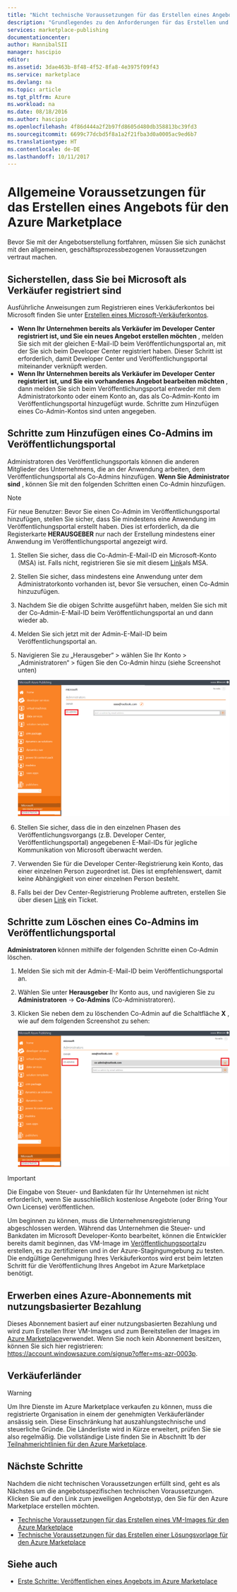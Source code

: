 ```yaml
---
title: "Nicht technische Voraussetzungen für das Erstellen eines Angebots für den Azure Marketplace | Microsoft Docs"
description: "Grundlegendes zu den Anforderungen für das Erstellen und Bereitstellen eines Angebots im Azure Marketplace, damit andere Benutzer dieses erwerben können."
services: marketplace-publishing
documentationcenter: 
author: HannibalSII
manager: hascipio
editor: 
ms.assetid: 3dae463b-8f48-4f52-8fa8-4e3975f09f43
ms.service: marketplace
ms.devlang: na
ms.topic: article
ms.tgt_pltfrm: Azure
ms.workload: na
ms.date: 08/18/2016
ms.author: hascipio
ms.openlocfilehash: 4f86d444a2f2b97fd8605d480db358813bc39fd3
ms.sourcegitcommit: 6699c77dcbd5f8a1a2f21fba3d0a0005ac9ed6b7
ms.translationtype: HT
ms.contentlocale: de-DE
ms.lasthandoff: 10/11/2017
---
```

# <a name="general-prerequisites-for-creating-an-offer-for-the-azure-marketplace"></a>Allgemeine Voraussetzungen für das Erstellen eines Angebots für den Azure Marketplace
Bevor Sie mit der Angebotserstellung fortfahren, müssen Sie sich zunächst mit den allgemeinen, geschäftsprozessbezogenen Voraussetzungen vertraut machen.

## <a name="ensure-that-you-are-registered-as-a-seller-with-microsoft"></a>Sicherstellen, dass Sie bei Microsoft als Verkäufer registriert sind
Ausführliche Anweisungen zum Registrieren eines Verkäuferkontos bei Microsoft finden Sie unter [Erstellen eines Microsoft-Verkäuferkontos](marketplace-publishing-accounts-creation-registration.md).

* **Wenn Ihr Unternehmen bereits als Verkäufer im Developer Center registriert ist, und Sie ein neues Angebot erstellen möchten** , melden Sie sich mit der gleichen E-Mail-ID beim Veröffentlichungsportal an, mit der Sie sich beim Developer Center registriert haben. Dieser Schritt ist erforderlich, damit Developer Center und Veröffentlichungsportal miteinander verknüpft werden.
* **Wenn Ihr Unternehmen bereits als Verkäufer im Developer Center registriert ist, und Sie ein vorhandenes Angebot bearbeiten möchten** , dann melden Sie sich beim Veröffentlichungsportal entweder mit dem Administratorkonto oder einem Konto an, das als Co-Admin-Konto im Veröffentlichungsportal hinzugefügt wurde. Schritte zum Hinzufügen eines Co-Admin-Kontos sind unten angegeben.

## <a name="steps-to-add-a-co-admin-in-the-publishing-portal"></a>Schritte zum Hinzufügen eines Co-Admins im Veröffentlichungsportal
Administratoren des Veröffentlichungsportals können die anderen Mitglieder des Unternehmens, die an der Anwendung arbeiten, dem Veröffentlichungsportal als Co-Admins hinzufügen. **Wenn Sie Administrator sind** , können Sie mit den folgenden Schritten einen Co-Admin hinzufügen.

> [!NOTE]
> Für neue Benutzer: Bevor Sie einen Co-Admin im Veröffentlichungsportal hinzufügen, stellen Sie sicher, dass Sie mindestens eine Anwendung im Veröffentlichungsportal erstellt haben. Dies ist erforderlich, da die Registerkarte **HERAUSGEBER** nur nach der Erstellung mindestens einer Anwendung im Veröffentlichungsportal angezeigt wird.
> 
> 

1. Stellen Sie sicher, dass die Co-Admin-E-Mail-ID ein Microsoft-Konto (MSA) ist. Falls nicht, registrieren Sie sie mit diesem [Link](https://signup.live.com/signup?uaid=0089f09ccae94043a0f07c2aaf928831&lic=1)als MSA.
2. Stellen Sie sicher, dass mindestens eine Anwendung unter dem Administratorkonto vorhanden ist, bevor Sie versuchen, einen Co-Admin hinzuzufügen.
3. Nachdem Sie die obigen Schritte ausgeführt haben, melden Sie sich mit der Co-Admin-E-Mail-ID beim Veröffentlichungsportal an und dann wieder ab.
4. Melden Sie sich jetzt mit der Admin-E-Mail-ID beim Veröffentlichungsportal an.
5. Navigieren Sie zu „Herausgeber“ > wählen Sie Ihr Konto > „Administratoren“ > fügen Sie den Co-Admin hinzu (siehe Screenshot unten)
   
    ![Abbildung](media/marketplace-publishing-pre-requisites/imgAddAdmin_05.png)
6. Stellen Sie sicher, dass die in den einzelnen Phasen des Veröffentlichungsvorgangs (z.B. Developer Center, Veröffentlichungsportal) angegebenen E-Mail-IDs für jegliche Kommunikation von Microsoft überwacht werden.
7. Verwenden Sie für die Developer Center-Registrierung kein Konto, das einer einzelnen Person zugeordnet ist. Dies ist empfehlenswert, damit keine Abhängigkeit von einer einzelnen Person besteht.
8. Falls bei der Dev Center-Registrierung Probleme auftreten, erstellen Sie über diesen [Link](https://developer.microsoft.com/en-us/windows/support) ein Ticket.

## <a name="steps-to-delete-a-co-admin-in-the-publishing-portal"></a>Schritte zum Löschen eines Co-Admins im Veröffentlichungsportal
**Administratoren** können mithilfe der folgenden Schritte einen Co-Admin löschen.

1. Melden Sie sich mit der Admin-E-Mail-ID beim Veröffentlichungsportal an.
2. Wählen Sie unter **Herausgeber** Ihr Konto aus, und navigieren Sie zu **Administratoren** -> **Co-Admins** (Co-Administratoren).
3. Klicken Sie neben dem zu löschenden Co-Admin auf die Schaltfläche **X** , wie auf dem folgenden Screenshot zu sehen:
   
    ![Abbildung](media/marketplace-publishing-pre-requisites/imgDeleteAdmin_03.png)

> [!IMPORTANT]
> Die Eingabe von Steuer- und Bankdaten für Ihr Unternehmen ist nicht erforderlich, wenn Sie ausschließlich kostenlose Angebote (oder Bring Your Own License) veröffentlichen.
> 
> Um beginnen zu können, muss die Unternehmensregistrierung abgeschlossen werden. Während das Unternehmen die Steuer- und Bankdaten im Microsoft Developer-Konto bearbeitet, können die Entwickler bereits damit beginnen, das VM-Image im [Veröffentlichungsportal](https://publish.windowsazure.com)zu erstellen, es zu zertifizieren und in der Azure-Stagingumgebung zu testen. Die endgültige Genehmigung Ihres Verkäuferkontos wird erst beim letzten Schritt für die Veröffentlichung Ihres Angebot im Azure Marketplace benötigt.
> 
> 

## <a name="acquire-an-azure-pay-as-you-go-subscription"></a>Erwerben eines Azure-Abonnements mit nutzungsbasierter Bezahlung
Dieses Abonnement basiert auf einer nutzungsbasierten Bezahlung und wird zum Erstellen Ihrer VM-Images und zum Bereitstellen der Images im [Azure Marketplace](https://azure.microsoft.com/marketplace/)verwendet. Wenn Sie noch kein Abonnement besitzen, können Sie sich hier registrieren: https://account.windowsazure.com/signup?offer=ms-azr-0003p.

## <a name="sell-from-countries"></a>Verkäuferländer
> [!WARNING]
> Um Ihre Dienste im Azure Marketplace verkaufen zu können, muss die registrierte Organisation in einem der genehmigten Verkäuferländer ansässig sein. Diese Einschränkung hat auszahlungstechnische und steuerliche Gründe. Die Länderliste wird in Kürze erweitert, prüfen Sie sie also regelmäßig. Die vollständige Liste finden Sie in Abschnitt 1b der [Teilnahmerichtlinien für den Azure Marketplace](http://go.microsoft.com/fwlink/?LinkID=526833).
> 
> 

## <a name="next-steps"></a>Nächste Schritte
Nachdem die nicht technischen Voraussetzungen erfüllt sind, geht es als Nächstes um die angebotsspezifischen technischen Voraussetzungen. Klicken Sie auf den Link zum jeweiligen Angebotstyp, den Sie für den Azure Marketplace erstellen möchten.

* [Technische Voraussetzungen für das Erstellen eines VM-Images für den Azure Marketplace](marketplace-publishing-vm-image-creation-prerequisites.md)
* [Technische Voraussetzungen für das Erstellen einer Lösungsvorlage für den Azure Marketplace](marketplace-publishing-solution-template-creation-prerequisites.md)

## <a name="see-also"></a>Siehe auch
* [Erste Schritte: Veröffentlichen eines Angebots im Azure Marketplace](marketplace-publishing-getting-started.md)

